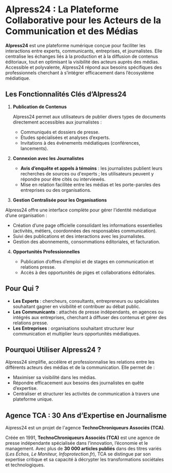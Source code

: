 # AIpress24 : La Plateforme Collaborative pour les Acteurs de la Communication et des Médias

**AIpress24** est une plateforme numérique conçue pour faciliter les interactions entre experts, communicants, entreprises, et journalistes. Elle centralise les échanges liés à la production et à la diffusion de contenus éditoriaux, tout en optimisant la visibilité des acteurs auprès des médias. Accessible et polyvalente, AIpress24 répond aux besoins spécifiques des professionnels cherchant à s’intégrer efficacement dans l’écosystème médiatique.

## Les Fonctionnalités Clés d’AIpress24

1. **Publication de Contenus**

   AIpress24 permet aux utilisateurs de publier divers types de documents directement accessibles aux journalistes :
   - Communiqués et dossiers de presse.
   - Études spécialisées et analyses d’experts.
   - Invitations à des événements médiatiques (conférences, lancements).

2. **Connexion avec les Journalistes**

   - **Avis d’enquête et appels à témoins** : les journalistes publient leurs recherches de sources ou d'experts ; les utilisateurs peuvent y répondre pour être cités ou interviewés.
   - Mise en relation facilitée entre les médias et les porte-paroles des entreprises ou des organisations.

3. **Gestion Centralisée pour les Organisations**

AIpress24 offre une interface complète pour gérer l’identité médiatique d’une organisation :
   - Création d’une page officielle consolidant les informations essentielles (activités, métiers, coordonnées des responsables communication).
   - Suivi des publications et des interactions avec les journalistes.
   - Gestion des abonnements, consommations éditoriales, et facturation.

4. **Opportunités Professionnelles**

   - Publication d’offres d’emploi et de stages en communication et relations presse.
   - Accès à des opportunités de piges et collaborations éditoriales.

## Pour Qui ?

- **Les Experts** : chercheurs, consultants, entrepreneurs ou spécialistes souhaitant gagner en visibilité et contribuer au débat public.
- **Les Communicants** : attachés de presse indépendants, en agences ou intégrés aux entreprises, cherchant à diffuser des contenus et gérer des relations presse.
- **Les Entreprises** : organisations souhaitant structurer leur communication et multiplier leurs opportunités médiatiques.

## Pourquoi Utiliser AIpress24 ?

AIpress24 simplifie, accélère et professionnalise les relations entre les différents acteurs des médias et de la communication. Elle permet de :
- Maximiser sa visibilité dans les médias.
- Répondre efficacement aux besoins des journalistes en quête d’expertise.
- Centraliser et structurer les activités de communication à travers une plateforme unique.


## Agence TCA : 30 Ans d’Expertise en Journalisme

Aipress24 est un projet de l'agence **TechnoChroniqueurs Associés (TCA)**.

Créée en 1991, **TechnoChroniqueurs Associés (TCA)** est une agence de presse indépendante spécialisée dans l’innovation, l’économie et le management. Avec plus de **30 000 articles publiés** dans des titres variés (*Les Echos, Le Moniteur, Infoprotection.fr*), TCA se distingue par son expertise critique et sa capacité à décrypter les transformations sociétales et technologiques.
